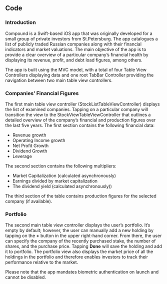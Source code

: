 ## Code

### Introduction

Compound is a Swift-based iOS app that was originally developed for a small group of private investors from St.Petersburg. The app catalogues a list of publicly traded Russian companies along with their financial indicators and market valuations. The main objective of the app is to provide a clear overview of a particular company’s financial health by displaying its revenue, profit,  and debt load figures, among others.

The app is built using the MVC model, with a total of four Table View Controllers displaying data and one root TabBar Controller providing the navigation between two main table view controllers.

### Companies’ Financial Figures

The first main table view controller (StockListTableViewController) displays the list of examined companies. Tapping on a particular company will transition the view to the StockViewTableViewController that outlines a detailed overview of the company’s financial and production figures over the last five years. The first section contains the following financial data:

* Revenue growth
* Operating Income growth
* Net Profit Growth
* Dividend Growth
* Leverage 

The second section contains the following multipliers:

* Market Capitalization (calculated asynchronously)
* Earnings divided by market capitalization
* The dividend yield (calculated asynchronously))

The third section of the table contains production figures for the selected company (if available).

### Portfolio

The second main table view controller displays the user’s portfolio. It’s empty by default; however, the user can manually add a new holding by tapping on the **+** button in the upper right-hand corner. From there, the user can specify the company of the recently purchased stake, the number of shares, and the purchase price. Tapping **Done** will save the holding and add it to portfolio. The portfolio view also displays the market price of all the holdings in the portfolio and therefore enables investors to track their performance relative to the market.

Please note that the app mandates biometric authentication on launch and cannot be disabled.
